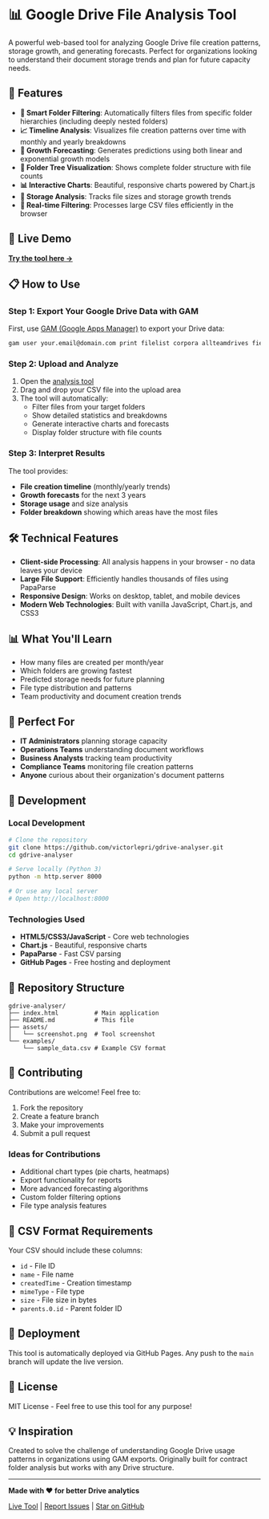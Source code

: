 # 📊 Google Drive File Analysis Tool

A powerful web-based tool for analyzing Google Drive file creation patterns, storage growth, and generating forecasts. Perfect for organizations looking to understand their document storage trends and plan for future capacity needs.

## 🌟 Features

- **📁 Smart Folder Filtering**: Automatically filters files from specific folder hierarchies (including deeply nested folders)
- **📈 Timeline Analysis**: Visualizes file creation patterns over time with monthly and yearly breakdowns
- **🔮 Growth Forecasting**: Generates predictions using both linear and exponential growth models
- **🌳 Folder Tree Visualization**: Shows complete folder structure with file counts
- **📊 Interactive Charts**: Beautiful, responsive charts powered by Chart.js
- **💾 Storage Analysis**: Tracks file sizes and storage growth trends
- **🎯 Real-time Filtering**: Processes large CSV files efficiently in the browser

## 🚀 Live Demo

**[Try the tool here →](https://victorlepri.github.io/gdrive-analyser/)**

## 📋 How to Use

### Step 1: Export Your Google Drive Data with GAM

First, use [GAM (Google Apps Manager)](https://github.com/GAM-team/GAM) to export your Drive data:

```bash
gam user your.email@domain.com print filelist corpora allteamdrives fields id,name,createdTime,modifiedTime,size,mimeType,owners,parents > drive_files.csv
```

### Step 2: Upload and Analyze

1. Open the [analysis tool](https://victorlepri.github.io/gdrive-analyser/)
2. Drag and drop your CSV file into the upload area
3. The tool will automatically:
   - Filter files from your target folders
   - Show detailed statistics and breakdowns
   - Generate interactive charts and forecasts
   - Display folder structure with file counts

### Step 3: Interpret Results

The tool provides:
- **File creation timeline** (monthly/yearly trends)
- **Growth forecasts** for the next 3 years
- **Storage usage** and size analysis
- **Folder breakdown** showing which areas have the most files

## 🛠️ Technical Features

- **Client-side Processing**: All analysis happens in your browser - no data leaves your device
- **Large File Support**: Efficiently handles thousands of files using PapaParse
- **Responsive Design**: Works on desktop, tablet, and mobile devices
- **Modern Web Technologies**: Built with vanilla JavaScript, Chart.js, and CSS3

## 📊 What You'll Learn

- How many files are created per month/year
- Which folders are growing fastest
- Predicted storage needs for future planning
- File type distribution and patterns
- Team productivity and document creation trends

## 🎯 Perfect For

- **IT Administrators** planning storage capacity
- **Operations Teams** understanding document workflows
- **Business Analysts** tracking team productivity
- **Compliance Teams** monitoring file creation patterns
- **Anyone** curious about their organization's document patterns

## 🔧 Development

### Local Development

```bash
# Clone the repository
git clone https://github.com/victorlepri/gdrive-analyser.git
cd gdrive-analyser

# Serve locally (Python 3)
python -m http.server 8000

# Or use any local server
# Open http://localhost:8000
```

### Technologies Used

- **HTML5/CSS3/JavaScript** - Core web technologies
- **Chart.js** - Beautiful, responsive charts
- **PapaParse** - Fast CSV parsing
- **GitHub Pages** - Free hosting and deployment

## 📁 Repository Structure

```
gdrive-analyser/
├── index.html          # Main application
├── README.md           # This file
├── assets/
│   └── screenshot.png  # Tool screenshot
└── examples/
    └── sample_data.csv # Example CSV format
```

## 🤝 Contributing

Contributions are welcome! Feel free to:

1. Fork the repository
2. Create a feature branch
3. Make your improvements
4. Submit a pull request

### Ideas for Contributions

- Additional chart types (pie charts, heatmaps)
- Export functionality for reports
- More advanced forecasting algorithms
- Custom folder filtering options
- File type analysis features

## 📝 CSV Format Requirements

Your CSV should include these columns:
- `id` - File ID
- `name` - File name
- `createdTime` - Creation timestamp
- `mimeType` - File type
- `size` - File size in bytes
- `parents.0.id` - Parent folder ID

## 🚀 Deployment

This tool is automatically deployed via GitHub Pages. Any push to the `main` branch will update the live version.

## 📜 License

MIT License - Feel free to use this tool for any purpose!

## 💡 Inspiration

Created to solve the challenge of understanding Google Drive usage patterns in organizations using GAM exports. Originally built for contract folder analysis but works with any Drive structure.

---

**Made with ❤️ for better Drive analytics**

[Live Tool](https://victorlepri.github.io/gdrive-analyser/) | [Report Issues](https://github.com/victorlepri/gdrive-analyser/issues) | [Star on GitHub](https://github.com/victorlepri/gdrive-analyser)
